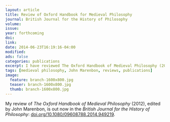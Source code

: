 ```yaml
---
layout: article
title: Review of Oxford Handbook for Medieval Philosophy
journal: British Journal for the History of Philosophy
volume: 
issue: 
year: forthcoming
doi: 
link: 
date: 2014-06-23T16:19:16-04:00
modified:
ads: false
categories: publications
excerpt: I have reviewed The Oxford Handbook of Medieval Philosophy (2012), edited by John Marenbon.
tags: [medieval philosophy, John Marenbon, reviews, publications]
image:
  feature: branch-1600x800.jpg 
  teaser: branch-1600x800.jpg
  thumb: branch-1600x800.jpg
---
```


My review of _The Oxford Handbook of Medieval Philosophy_ (2012), edited by John Marenbon, is out now in the _British Journal for the History of Philosophy_: [doi.org/10.1080/09608788.2014.949219](http://doi.org/10.1080/09608788.2014.949219).